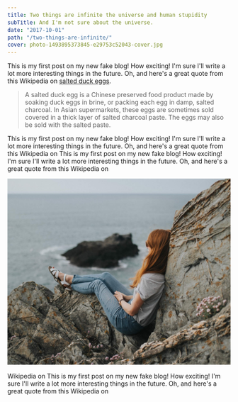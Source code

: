 ```yaml
---
title: Two things are infinite the universe and human stupidity
subTitle: And I'm not sure about the universe.
date: "2017-10-01"
path: "/two-things-are-infinite/"
cover: photo-1493895373845-e29753c52043-cover.jpg
---
```


This is my first post on my new fake blog! How exciting! I'm sure I'll write a lot more interesting things in the future. Oh, and here's a great quote from this Wikipedia on [salted duck eggs](http://en.wikipedia.org/wiki/Salted_duck_egg).

>A salted duck egg is a Chinese preserved food product made by soaking duck eggs in brine, or packing each egg in damp, salted charcoal. In Asian supermarkets, these eggs are sometimes sold covered in a thick layer of salted charcoal paste. The eggs may also be sold with the salted paste.

This is my first post on my new fake blog! How exciting! I'm sure I'll write a lot more interesting things in the future. Oh, and here's a great quote from this Wikipedia on This is my first post on my new fake blog! How exciting! I'm sure I'll write a lot more interesting things in the future. Oh, and here's a great quote from this Wikipedia on 

![unsplash.com](./photo-1493895373845-e29753c52043.jpg)

Wikipedia on This is my first post on my new fake blog! How exciting! I'm sure I'll write a lot more interesting things in the future. Oh, and here's a great quote from this Wikipedia on